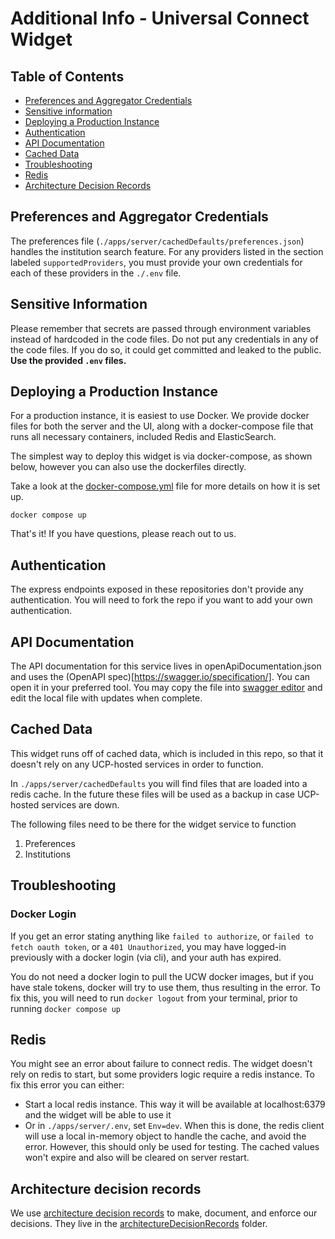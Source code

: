 # Additional Info - Universal Connect Widget

## Table of Contents

- [Preferences and Aggregator Credentials](#preferences-and-aggregator-credentials)
- [Sensitive information](#sensitive-information)
- [Deploying a Production Instance](#deploying-a-production-instance)
- [Authentication](#authentication)
- [API Documentation](#api-documentation)
- [Cached Data](#cached-data)
- [Troubleshooting](#troubleshooting)
- [Redis](#redis)
- [Architecture Decision Records](#architecture-decision-records)

## Preferences and Aggregator Credentials

The preferences file (`./apps/server/cachedDefaults/preferences.json`) handles the institution search feature. For any providers listed in the section labeled `supportedProviders`, you must provide your own credentials for each of these providers in the `./.env` file.

## Sensitive Information

Please remember that secrets are passed through environment variables instead of hardcoded in the code files.
Do not put any credentials in any of the code files. If you do so, it could get committed and leaked to the public.
**Use the provided `.env` files.**

## Deploying a Production Instance

For a production instance, it is easiest to use Docker. We provide docker files for both the server and the UI, along with a docker-compose file that runs all necessary containers, included Redis and ElasticSearch.

The simplest way to deploy this widget is via docker-compose, as shown below, however you can also use the dockerfiles directly.

Take a look at the [docker-compose.yml](./docker-compose.yml) file for more details on how it is set up.

```
docker compose up
```

That's it! If you have questions, please reach out to us.

## Authentication

The express endpoints exposed in these repositories don't provide any authentication. You will need to fork the repo if you want to add your own authentication.

## API Documentation

The API documentation for this service lives in openApiDocumentation.json and uses the (OpenAPI spec)[https://swagger.io/specification/]. You can open it in your preferred tool. You may copy the file into [swagger editor](https://editor.swagger.io/) and edit the local file with updates when complete.

## Cached Data

This widget runs off of cached data, which is included in this repo, so that it doesn't rely on any UCP-hosted services in order to function.

In `./apps/server/cachedDefaults` you will find files that are loaded into a redis cache. In the future these files will be used as a backup in case UCP-hosted services are down.

The following files need to be there for the widget service to function

1. Preferences
1. Institutions

## Troubleshooting

### Docker Login

If you get an error stating anything like `failed to authorize`, or `failed to fetch oauth token`, or a `401 Unauthorized`,
you may have logged-in previously with a docker login (via cli), and your auth has expired.

You do not need a docker login to pull the UCW docker images, but if you have stale tokens, docker will try to use them, thus
resulting in the error. To fix this, you will need to run `docker logout` from your terminal, prior to running `docker compose up`

## Redis

You might see an error about failure to connect redis. The widget doesn't rely on redis to start, but some providers logic
require a redis instance. To fix this error you can either:

- Start a local redis instance. This way it will be available at localhost:6379 and the widget will be able to use it
- Or in `./apps/server/.env`, set `Env=dev`. When this is done, the redis client will use a local in-memory object to handle
  the cache, and avoid the error. However, this should only be used for testing. The cached values won't expire and also
  will be cleared on server restart.

## Architecture decision records

We use [architecture decision records](https://adr.github.io/) to make, document, and enforce our decisions. They live
in the [architectureDecisionRecords](https://github.com/Universal-Connect-Project/ucw-app/tree/main/architectureDecisionRecords) folder.
